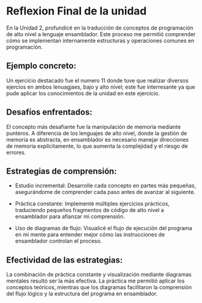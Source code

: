 # Reflexion Final de la unidad

En la Unidad 2, profundicé en la traducción de conceptos de programación de alto nivel a lenguaje ensamblador. Este proceso me permitió comprender cómo se implementan internamente estructuras y operaciones comunes en programación.

## Ejemplo concreto:

Un ejercicio destacado fue el numero 11 donde tuve que realizar diversos ejercios en ambos lenuagjaes, bajo y alto nivel; este fue interresante ya que pude aplicar los conocimientos de la unidad en este ejercicio.

## Desafíos enfrentados:

El concepto más desafiante fue la manipulación de memoria mediante punteros. A diferencia de los lenguajes de alto nivel, donde la gestión de memoria es abstracta, en ensamblador es necesario manejar direcciones de memoria explícitamente, lo que aumenta la complejidad y el riesgo de errores.

## Estrategias de comprensión:

* Estudio incremental: Desarrolle cada concepto en partes más pequeñas, asegurándome de comprender cada paso antes de avanzar al siguiente.

* Práctica constante: Implementé múltiples ejercicios prácticos, traduciendo pequeños fragmentos de código de alto nivel a ensamblador para afianzar mi comprensión.

* Uso de diagramas de flujo: Visualicé el flujo de ejecución del programa en mi mente para entender mejor cómo las instrucciones de ensamblador controlan el proceso.

## Efectividad de las estrategias:

La combinación de práctica constante y visualización mediante diagramas mentales resultó ser la más efectiva. La práctica me permitió aplicar los conceptos teóricos, mientras que los diagramas facilitaron la comprensión del flujo lógico y la estructura del programa en ensamblador.
